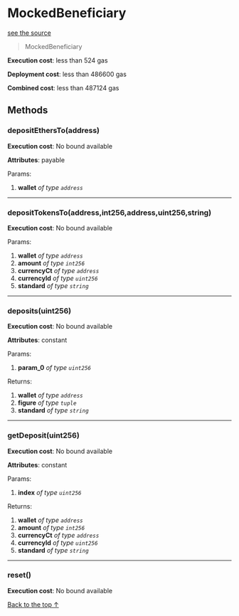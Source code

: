 # MockedBeneficiary
[see the source](git+https://github.com/hubiinetwork/nahmii-contracts/tree/master/contracts/test/MockedBeneficiary.sol)
> MockedBeneficiary


**Execution cost**: less than 524 gas

**Deployment cost**: less than 486600 gas

**Combined cost**: less than 487124 gas




## Methods
### depositEthersTo(address)


**Execution cost**: No bound available

**Attributes**: payable


Params:

1. **wallet** *of type `address`*


--- 
### depositTokensTo(address,int256,address,uint256,string)


**Execution cost**: No bound available


Params:

1. **wallet** *of type `address`*
2. **amount** *of type `int256`*
3. **currencyCt** *of type `address`*
4. **currencyId** *of type `uint256`*
5. **standard** *of type `string`*


--- 
### deposits(uint256)


**Execution cost**: No bound available

**Attributes**: constant


Params:

1. **param_0** *of type `uint256`*

Returns:


1. **wallet** *of type `address`*
2. **figure** *of type `tuple`*
3. **standard** *of type `string`*

--- 
### getDeposit(uint256)


**Execution cost**: No bound available

**Attributes**: constant


Params:

1. **index** *of type `uint256`*

Returns:


1. **wallet** *of type `address`*
2. **amount** *of type `int256`*
3. **currencyCt** *of type `address`*
4. **currencyId** *of type `uint256`*
5. **standard** *of type `string`*

--- 
### reset()


**Execution cost**: No bound available




[Back to the top ↑](#mockedbeneficiary)
